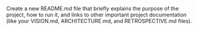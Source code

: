 Create a new README.md file that briefly explains the purpose of the project, how to run it, and links to other important project documentation (like your VISION.md, ARCHITECTURE.md, and RETROSPECTIVE.md files).